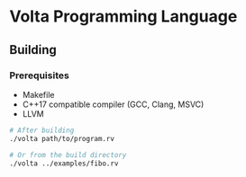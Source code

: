 # Volta Programming Language


## Building

### Prerequisites
- Makefile
- C++17 compatible compiler (GCC, Clang, MSVC)
- LLVM

```bash
# After building
./volta path/to/program.rv

# Or from the build directory
./volta ../examples/fibo.rv
```
